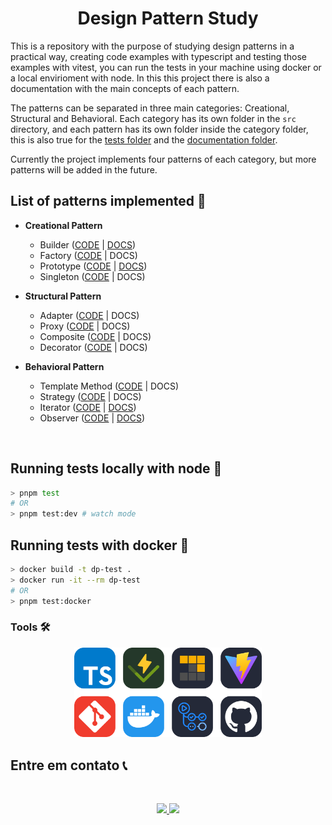 <h1 align="center"> Design Pattern Study </h1>

This is a repository with the purpose of studying design patterns in a practical way, creating code examples with typescript and testing those examples with vitest, you can run the tests in your machine using docker or a local envirioment with node. In this this project there is also a documentation with the main concepts of each pattern.

The patterns can be separated in three main categories: Creational, Structural and Behavioral. Each category has its own folder in the `src` directory, and each pattern has its own folder inside the category folder, this is also true for the [tests folder](./tests/) and the [documentation folder](./docs/).

Currently the project implements four patterns of each category, but more patterns will be added in the future.

## List of patterns implemented 📜

-   **Creational Pattern**

    -   Builder ([CODE](./src/creational/builder) | [DOCS](./docs/builder.md))
    -   Factory ([CODE](./src/creational/factory) | DOCS)
    -   Prototype ([CODE](./src/creational/prototype) | [DOCS](./docs/prototype.md))
    -   Singleton ([CODE](./src/creational/singleton) | DOCS)

-   **Structural Pattern**

    -   Adapter ([CODE](./src/structural/adapter) | DOCS)
    -   Proxy ([CODE](./src/structural/proxy) | DOCS)
    -   Composite ([CODE](./src/structural/composite) | DOCS)
    -   Decorator ([CODE](./src/structural/decorator) | DOCS)

-   **Behavioral Pattern**

    -   Template Method ([CODE](./src/behavioral/template-method) | DOCS)
    -   Strategy ([CODE](./src/behavioral/strategy) | DOCS)
    -   Iterator ([CODE](./src/behavioral/iterator) | [DOCS](./docs/iterator.md))
    -   Observer ([CODE](./src/behavioral/observer) | [DOCS](./docs/observer.md))

<br />

## Running tests locally with node 🧪

```bash
> pnpm test
# OR
> pnpm test:dev # watch mode
```

## Running tests with docker 🐳

```bash
> docker build -t dp-test .
> docker run -it --rm dp-test
# OR
> pnpm test:docker
```

### Tools 🛠

<p align="center">
<img src="./assets/tools-grid.svg" width="300px" />
</p>

## Entre em contato 📞

<br>

<p align="center">
<a href="https://www.linkedin.com/in/luis-felipe-vanin-martins-5a5b38215">
<img src="https://img.shields.io/badge/-LinkedIn-black.svg?style=for-the-badge&logo=linkedin&colorB=blue">
</a>
<a href="mailto:luisfvanin2@gmail.com">
<img src="https://img.shields.io/badge/Gmail:%20luisfvanin2@gmail.com-D14836?style=for-the-badge&logo=gmail&logoColor=white">
</a>
